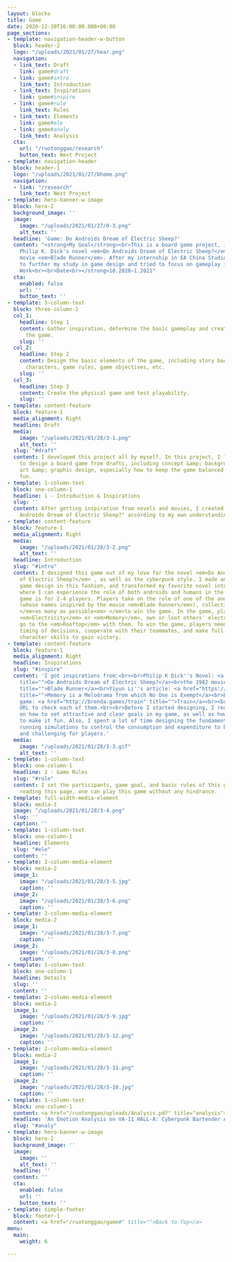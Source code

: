 ```yaml
---
layout: blocks
title: Game
date: 2020-11-30T16:00:00.000+00:00
page_sections:
- template: navigation-header-w-button
  block: header-2
  logo: "/uploads/2021/01/27/hear.png"
  navigation:
  - link_text: Draft
    link: game#draft
  - link: game#intro
    link_text: Introduction
  - link_text: Inspirations
    link: game#inspire
  - link: game#rule
    link_text: Rules
  - link_text: Elements
    link: game#ele
  - link: game#analy
    link_text: Analysis
  cta:
    url: "/ruotonggao/research"
    button_text: Next Project
- template: navigation-header
  block: header-1
  logo: "/uploads/2021/01/27/bhome.png"
  navigation:
  - link: "/research"
    link_text: Next Project
- template: hero-banner-w-image
  block: hero-2
  background_image: ''
  image:
    image: "/uploads/2021/01/27/0-3.png"
    alt_text: ''
  headline: 'Game: Do Androids Dream of Electric Sheep?'
  content: "<strong>My Goal</strong><br>This is a board game project, inspired by
    Philip K. Dick's novel <em>Do Androids Dream of Electric Sheep?</em> and the 1982
    movie <em>Blade Runner</em>. After my internship in EA China Studio, I was determined
    to further my study in game design and tried to focus on gameplay in this project.<br><br><strong>Individual
    Work<br><br>Date<br></strong>10.2020~1.2021"
  cta:
    enabled: false
    url: ''
    button_text: ''
- template: 3-column-text
  block: three-column-1
  col_1:
    headline: Step 1
    content: Gather inspiration, determine the basic gameplay and create a draft of
      the game.
    slug: ''
  col_2:
    headline: Step 2
    content: Design the basic elements of the game, including story background, game
      characters, game rules, game objectives, etc.
    slug: ''
  col_3:
    headline: Step 3
    content: Create the physical game and test playability.
    slug: ''
- template: content-feature
  block: feature-1
  media_alignment: Right
  headline: Draft
  media:
    image: "/uploads/2021/01/28/3-1.png"
    alt_text: ''
  slug: "#draft"
  content: I developed this project all by myself. In this project, I learned how
    to design a board game from drafts, including concept &amp; background design,
    art &amp; graphic design, especially how to keep the game balanced and make it
    fun.
- template: 1-column-text
  block: one-column-1
  headline: 1 - Introduction & Inspirations
  slug: ''
  content: After getting inspiration from novels and movies, I created the game "Do
    Androids Dream of Electric Sheep?" according to my own understanding.
- template: content-feature
  block: feature-1
  media_alignment: Right
  media:
    image: "/uploads/2021/01/28/3-2.png"
    alt_text: ''
  headline: Introduction
  slug: "#intro"
  content: I designed this game out of my love for the novel <em>Do Androids Dream
    of Electric Sheep?</em> , as well as the cyberpunk style. I made an attempt at
    game design in this fashion, and transformed my favorite novel into playable media,
    where I can experience the role of both androids and humans in the virtual future.<br><br>This
    game is for 2-4 players. Players take on the role of one of the androids and humans
    (whose names inspired by the movie <em>Blade Runner</em>), collecting <em>Memory
    </em>as many as possible<em> </em>to win the game. In the game, players can gain
    <em>Electricity</em> or <em>Memory</em>, own or loot others' electric sheep and
    go to the <em>Rooftop</em> with them. To win the game, players need to judge the
    timing of decisions, cooperate with their teammates, and make full use of their
    character skills to gain victory.
- template: content-feature
  block: feature-1
  media_alignment: Right
  headline: Inspirations
  slug: "#inspire"
  content: 'I got inspirations from:<br><br>Philip K Dick''s Novel: <a href="https://en.wikipedia.org/wiki/Do_Androids_Dream_of_Electric_Sheep%3F#:~:text=Do%20Androids%20Dream%20of%20Electric%20Sheep%3F%20(retitled%20Blade%20Runner%3A,Dick%2C%20first%20published%20in%201968."
    title="">Do Androids Dream of Electric Sheep?</a><br>the 1982 movie: <a href="https://en.wikipedia.org/wiki/Blade_Runner"
    title="">Blade Runner</a><br>Yiyun Li''s article: <a href="https://www.amazon.com/Dear-Friend-Life-Write-Your/dp/0399589090"
    title="">Memory is a Melodrama from which No One is Exempt</a><br>Brenda Romeo''s
    game: <a href="http://brenda.games/train" title="">Train</a><br><br>Click on the
    URL to check each of them.<br><br>Before I started designing, I read articles
    on how to set attractive and clear goals in my game, as well as how to add randomness
    to make it fun. Also, I spent a lot of time designing the fundamental rules and
    running simulations to control the consumption and expenditure to be both reasonable
    and challenging for players.'
  media:
    image: "/uploads/2021/01/28/3-3.gif"
    alt_text: ''
- template: 1-column-text
  block: one-column-1
  headline: 2 - Game Rules
  slug: "#rule"
  content: I set the participants, game goal, and basic rules of this game.<br>After
    reading this page, one can play this game without any hindrance.
- template: full-width-media-element
  block: media-1
  image: "/uploads/2021/01/28/3-4.png"
  slug: ''
  caption: ''
- template: 1-column-text
  block: one-column-1
  headline: Elements
  slug: "#ele"
  content: ''
- template: 2-column-media-element
  block: media-2
  image_1:
    image: "/uploads/2021/01/28/3-5.jpg"
    caption: ''
  image_2:
    image: "/uploads/2021/01/28/3-6.png"
    caption: ''
- template: 2-column-media-element
  block: media-2
  image_1:
    image: "/uploads/2021/01/28/3-7.png"
    caption: ''
  image_2:
    image: "/uploads/2021/01/28/3-8.png"
    caption: ''
- template: 1-column-text
  block: one-column-1
  headline: Details
  slug: ''
  content: ''
- template: 2-column-media-element
  block: media-2
  image_1:
    image: "/uploads/2021/01/28/3-9.jpg"
    caption: ''
  image_2:
    image: "/uploads/2021/01/28/3-12.png"
    caption: ''
- template: 2-column-media-element
  block: media-2
  image_1:
    image: "/uploads/2021/01/28/3-11.png"
    caption: ''
  image_2:
    image: "/uploads/2021/01/28/3-10.jpg"
    caption: ''
- template: 1-column-text
  block: one-column-1
  content: <a href="/ruotonggao/uploads/Analysis.pdf" title="analysis">Show pdf</a>
  headline: 'An Emotion Analysis on VA-11 HALL-A: Cyberpunk Bartender Action'
  slug: "#analy"
- template: hero-banner-w-image
  block: hero-2
  background_image: ''
  image:
    image: ''
    alt_text: ''
  headline: ''
  content: ''
  cta:
    enabled: false
    url: ''
    button_text: ''
- template: simple-footer
  block: footer-1
  content: <a href="/ruotonggao/game#" title="">Back to Top</a>
menu:
  main:
    weight: 6

---
```

